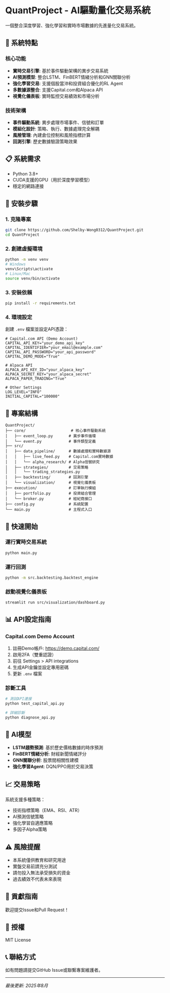# QuantProject - AI驅動量化交易系統

一個整合深度學習、強化學習和實時市場數據的先進量化交易系統。

## 🚀 系統特點

### 核心功能
- **實時交易引擎**: 基於事件驅動架構的異步交易系統
- **AI預測模型**: 整合LSTM、FinBERT情緒分析和GNN關聯分析
- **強化學習交易**: 支援個股當沖和投資組合優化的RL Agent
- **多數據源整合**: 支援Capital.com和Alpaca API
- **視覺化儀表板**: 實時監控交易績效和市場分析

### 技術架構
- **事件驅動系統**: 異步處理市場事件、信號和訂單
- **模組化設計**: 策略、執行、數據處理完全解耦
- **風險管理**: 內建倉位控制和風險指標計算
- **回測引擎**: 歷史數據驗證策略效果

## 📋 系統需求

- Python 3.8+
- CUDA支援的GPU（用於深度學習模型）
- 穩定的網路連接

## 🔧 安裝步驟

### 1. 克隆專案
```bash
git clone https://github.com/Shelby-Wong0312/QuantProject.git
cd QuantProject
```

### 2. 創建虛擬環境
```bash
python -m venv venv
# Windows
venv\Scripts\activate
# Linux/Mac
source venv/bin/activate
```

### 3. 安裝依賴
```bash
pip install -r requirements.txt
```

### 4. 環境設定
創建 `.env` 檔案並設定API憑證：
```env
# Capital.com API (Demo Account)
CAPITAL_API_KEY="your_demo_api_key"
CAPITAL_IDENTIFIER="your_email@example.com"
CAPITAL_API_PASSWORD="your_api_password"
CAPITAL_DEMO_MODE="True"

# Alpaca API
ALPACA_API_KEY_ID="your_alpaca_key"
ALPACA_SECRET_KEY="your_alpaca_secret"
ALPACA_PAPER_TRADING="True"

# Other Settings
LOG_LEVEL="INFO"
INITIAL_CAPITAL="100000"
```

## 📁 專案結構

```
QuantProject/
├── core/                    # 核心事件驅動系統
│   ├── event_loop.py       # 異步事件循環
│   └── event.py            # 事件類型定義
├── src/
│   ├── data_pipeline/      # 數據處理和實時數據源
│   │   ├── live_feed.py    # Capital.com實時數據
│   │   └── alpha_research/ # Alpha信號研究
│   ├── strategies/         # 交易策略
│   │   └── trading_strategies.py
│   ├── backtesting/        # 回測引擎
│   └── visualization/      # 視覺化儀表板
├── execution/              # 訂單執行模組
│   ├── portfolio.py        # 投資組合管理
│   └── broker.py           # 經紀商接口
├── config.py               # 系統配置
└── main.py                 # 主程式入口
```

## 🚦 快速開始

### 運行實時交易系統
```bash
python main.py
```

### 運行回測
```bash
python -m src.backtesting.backtest_engine
```

### 啟動視覺化儀表板
```bash
streamlit run src/visualization/dashboard.py
```

## 📊 API設定指南

### Capital.com Demo Account
1. 註冊Demo帳戶: https://demo.capital.com/
2. 啟用2FA（雙重認證）
3. 前往 Settings > API integrations
4. 生成API金鑰並設定專用密碼
5. 更新 `.env` 檔案

### 診斷工具
```bash
# 測試API連接
python test_capital_api.py

# 詳細診斷
python diagnose_api.py
```

## 🤖 AI模型

- **LSTM趨勢預測**: 基於歷史價格數據的時序預測
- **FinBERT情緒分析**: 財經新聞情緒評分
- **GNN關聯分析**: 股票間相關性建模
- **強化學習Agent**: DQN/PPO用於交易決策

## 📈 交易策略

系統支援多種策略：
- 技術指標策略（EMA、RSI、ATR）
- AI預測信號策略
- 強化學習自適應策略
- 多因子Alpha策略

## ⚠️ 風險提醒

- 本系統僅供教育和研究用途
- 實盤交易前請充分測試
- 請勿投入無法承受損失的資金
- 過去績效不代表未來表現

## 🤝 貢獻指南

歡迎提交Issue和Pull Request！

## 📄 授權

MIT License

## 📞 聯絡方式

如有問題請提交GitHub Issue或聯繫專案維護者。

---
*最後更新: 2025年8月*